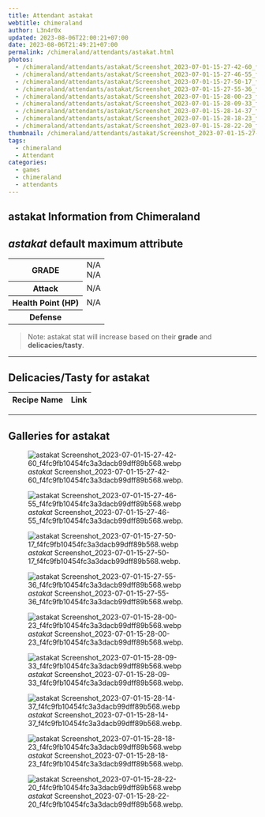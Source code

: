 ```yaml
---
title: Attendant astakat
webtitle: chimeraland
author: L3n4r0x
updated: 2023-08-06T22:00:21+07:00
date: 2023-08-06T21:49:21+07:00
permalink: /chimeraland/attendants/astakat.html
photos:
  - /chimeraland/attendants/astakat/Screenshot_2023-07-01-15-27-42-60_f4fc9fb10454fc3a3dacb99dff89b568.webp
  - /chimeraland/attendants/astakat/Screenshot_2023-07-01-15-27-46-55_f4fc9fb10454fc3a3dacb99dff89b568.webp
  - /chimeraland/attendants/astakat/Screenshot_2023-07-01-15-27-50-17_f4fc9fb10454fc3a3dacb99dff89b568.webp
  - /chimeraland/attendants/astakat/Screenshot_2023-07-01-15-27-55-36_f4fc9fb10454fc3a3dacb99dff89b568.webp
  - /chimeraland/attendants/astakat/Screenshot_2023-07-01-15-28-00-23_f4fc9fb10454fc3a3dacb99dff89b568.webp
  - /chimeraland/attendants/astakat/Screenshot_2023-07-01-15-28-09-33_f4fc9fb10454fc3a3dacb99dff89b568.webp
  - /chimeraland/attendants/astakat/Screenshot_2023-07-01-15-28-14-37_f4fc9fb10454fc3a3dacb99dff89b568.webp
  - /chimeraland/attendants/astakat/Screenshot_2023-07-01-15-28-18-23_f4fc9fb10454fc3a3dacb99dff89b568.webp
  - /chimeraland/attendants/astakat/Screenshot_2023-07-01-15-28-22-20_f4fc9fb10454fc3a3dacb99dff89b568.webp
thumbnail: /chimeraland/attendants/astakat/Screenshot_2023-07-01-15-27-42-60_f4fc9fb10454fc3a3dacb99dff89b568.webp
tags:
  - chimeraland
  - Attendant
categories:
  - games
  - chimeraland
  - attendants
---
```


<link
  rel="stylesheet"
  href="https://rawcdn.githack.com/dimaslanjaka/Web-Manajemen/870a349/css/bootstrap-5-3-0-alpha3-wrapper.css"
/>
<section id="bootstrap-wrapper">
  <div data-bs-theme="dark">
    <h2>astakat Information from Chimeraland</h2>
    <h2 id="attribute"><i>astakat</i> default maximum attribute</h2>
    <div class="row">
      <div class="col mb-2">
        <div class="card">
          <div class="card-body">
            <table>
              <tr>
                <th>GRADE</th>
                <td>N/A <br />N/A</td>
              </tr>
              <tr>
                <th>Attack</th>
                <td>N/A</td>
              </tr>
              <tr>
                <th>Health Point (HP)</th>
                <td>N/A</td>
              </tr>
              <tr>
                <th>Defense</th>
                <td></td>
              </tr>
            </table>
          </div>
        </div>
      </div>
    </div>
    <blockquote class="bd-callout bd-callout-warning">
      Note: astakat stat will increase based on their <b>grade</b> and
      <b>delicacies/tasty</b>.
    </blockquote>
    <hr />
    <h2 id="delicacies">Delicacies/Tasty for astakat</h2>
    <div class="card">
      <div class="card-body">
        <div class="table-responsive">
          <table class="table table-striped">
            <thead>
              <tr>
                <th>Recipe Name</th>
                <th>Link</th>
              </tr>
            </thead>
            <tbody></tbody>
          </table>
        </div>
      </div>
    </div>
    <hr />
    <div id="gallery">
      <h2>Galleries for astakat</h2>
      <div class="row">
        <div class="col-lg-6 col-12">
          <figure>
            <img
              src="https://www.webmanajemen.com/chimeraland/attendants/astakat/Screenshot_2023-07-01-15-27-42-60_f4fc9fb10454fc3a3dacb99dff89b568.webp"
              alt="astakat Screenshot_2023-07-01-15-27-42-60_f4fc9fb10454fc3a3dacb99dff89b568.webp"
            />
            <figcaption style="word-wrap: break-word">
              <i>astakat</i>
              Screenshot_2023-07-01-15-27-42-60_f4fc9fb10454fc3a3dacb99dff89b568.webp.
            </figcaption>
          </figure>
        </div>
        <div class="col-lg-6 col-12">
          <figure>
            <img
              src="https://www.webmanajemen.com/chimeraland/attendants/astakat/Screenshot_2023-07-01-15-27-46-55_f4fc9fb10454fc3a3dacb99dff89b568.webp"
              alt="astakat Screenshot_2023-07-01-15-27-46-55_f4fc9fb10454fc3a3dacb99dff89b568.webp"
            />
            <figcaption style="word-wrap: break-word">
              <i>astakat</i>
              Screenshot_2023-07-01-15-27-46-55_f4fc9fb10454fc3a3dacb99dff89b568.webp.
            </figcaption>
          </figure>
        </div>
        <div class="col-lg-6 col-12">
          <figure>
            <img
              src="https://www.webmanajemen.com/chimeraland/attendants/astakat/Screenshot_2023-07-01-15-27-50-17_f4fc9fb10454fc3a3dacb99dff89b568.webp"
              alt="astakat Screenshot_2023-07-01-15-27-50-17_f4fc9fb10454fc3a3dacb99dff89b568.webp"
            />
            <figcaption style="word-wrap: break-word">
              <i>astakat</i>
              Screenshot_2023-07-01-15-27-50-17_f4fc9fb10454fc3a3dacb99dff89b568.webp.
            </figcaption>
          </figure>
        </div>
        <div class="col-lg-6 col-12">
          <figure>
            <img
              src="https://www.webmanajemen.com/chimeraland/attendants/astakat/Screenshot_2023-07-01-15-27-55-36_f4fc9fb10454fc3a3dacb99dff89b568.webp"
              alt="astakat Screenshot_2023-07-01-15-27-55-36_f4fc9fb10454fc3a3dacb99dff89b568.webp"
            />
            <figcaption style="word-wrap: break-word">
              <i>astakat</i>
              Screenshot_2023-07-01-15-27-55-36_f4fc9fb10454fc3a3dacb99dff89b568.webp.
            </figcaption>
          </figure>
        </div>
        <div class="col-lg-6 col-12">
          <figure>
            <img
              src="https://www.webmanajemen.com/chimeraland/attendants/astakat/Screenshot_2023-07-01-15-28-00-23_f4fc9fb10454fc3a3dacb99dff89b568.webp"
              alt="astakat Screenshot_2023-07-01-15-28-00-23_f4fc9fb10454fc3a3dacb99dff89b568.webp"
            />
            <figcaption style="word-wrap: break-word">
              <i>astakat</i>
              Screenshot_2023-07-01-15-28-00-23_f4fc9fb10454fc3a3dacb99dff89b568.webp.
            </figcaption>
          </figure>
        </div>
        <div class="col-lg-6 col-12">
          <figure>
            <img
              src="https://www.webmanajemen.com/chimeraland/attendants/astakat/Screenshot_2023-07-01-15-28-09-33_f4fc9fb10454fc3a3dacb99dff89b568.webp"
              alt="astakat Screenshot_2023-07-01-15-28-09-33_f4fc9fb10454fc3a3dacb99dff89b568.webp"
            />
            <figcaption style="word-wrap: break-word">
              <i>astakat</i>
              Screenshot_2023-07-01-15-28-09-33_f4fc9fb10454fc3a3dacb99dff89b568.webp.
            </figcaption>
          </figure>
        </div>
        <div class="col-lg-6 col-12">
          <figure>
            <img
              src="https://www.webmanajemen.com/chimeraland/attendants/astakat/Screenshot_2023-07-01-15-28-14-37_f4fc9fb10454fc3a3dacb99dff89b568.webp"
              alt="astakat Screenshot_2023-07-01-15-28-14-37_f4fc9fb10454fc3a3dacb99dff89b568.webp"
            />
            <figcaption style="word-wrap: break-word">
              <i>astakat</i>
              Screenshot_2023-07-01-15-28-14-37_f4fc9fb10454fc3a3dacb99dff89b568.webp.
            </figcaption>
          </figure>
        </div>
        <div class="col-lg-6 col-12">
          <figure>
            <img
              src="https://www.webmanajemen.com/chimeraland/attendants/astakat/Screenshot_2023-07-01-15-28-18-23_f4fc9fb10454fc3a3dacb99dff89b568.webp"
              alt="astakat Screenshot_2023-07-01-15-28-18-23_f4fc9fb10454fc3a3dacb99dff89b568.webp"
            />
            <figcaption style="word-wrap: break-word">
              <i>astakat</i>
              Screenshot_2023-07-01-15-28-18-23_f4fc9fb10454fc3a3dacb99dff89b568.webp.
            </figcaption>
          </figure>
        </div>
        <div class="col-lg-6 col-12">
          <figure>
            <img
              src="https://www.webmanajemen.com/chimeraland/attendants/astakat/Screenshot_2023-07-01-15-28-22-20_f4fc9fb10454fc3a3dacb99dff89b568.webp"
              alt="astakat Screenshot_2023-07-01-15-28-22-20_f4fc9fb10454fc3a3dacb99dff89b568.webp"
            />
            <figcaption style="word-wrap: break-word">
              <i>astakat</i>
              Screenshot_2023-07-01-15-28-22-20_f4fc9fb10454fc3a3dacb99dff89b568.webp.
            </figcaption>
          </figure>
        </div>
      </div>
    </div>
  </div>
</section>